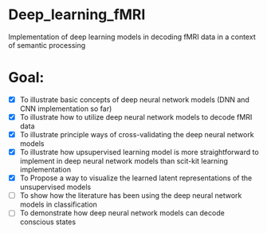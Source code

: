 # Deep_learning_fMRI
Implementation of deep learning models in decoding fMRI data in a context of semantic processing


# Goal:
- [x] To illustrate basic concepts of deep neural network models (DNN and CNN implementation so far) 
- [x] To illustrate how to utilize deep neural network models to decode fMRI data
- [x] To illustrate principle ways of cross-validating the deep neural network models
- [x] To illustrate how upsupervised learning model is more straightforward to implement in deep neural network models than scit-kit learning implementation
- [x] To Propose a way to visualize the learned latent representations of the unsupervised models
- [ ] To show how the literature has been using the deep neural network models in classification
- [ ] To demonstrate how deep neural network models can decode conscious states
